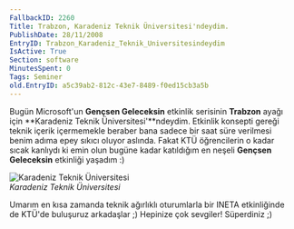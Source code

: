 ```yaml
---
FallbackID: 2260
Title: Trabzon, Karadeniz Teknik Üniversitesi'ndeydim.
PublishDate: 28/11/2008
EntryID: Trabzon_Karadeniz_Teknik_Universitesindeydim
IsActive: True
Section: software
MinutesSpent: 0
Tags: Seminer
old.EntryID: a5c39ab2-812c-43e7-8489-f0ed15cb3a5b
---
```

Bugün Microsoft'un **Gençsen Geleceksin** etkinlik serisinin **Trabzon**
ayağı için **Karadeniz Teknik Üniversitesi'**ndeydim. Etkinlik konsepti
gereği teknik içerik içermemekle beraber bana sadece bir saat süre
verilmesi benim adıma epey sıkıcı oluyor aslında. Fakat KTÜ öğrencilerin
o kadar sıcak kanlıydı ki emin olun bugüne kadar katıldığım en neşeli
**Gençsen Geleceksin** etkinliği yaşadım :)

![Karadeniz Teknik
Üniversitesi](http://cdn.daron.yondem.com/assets/2260/28112008_1.jpg)\
*Karadeniz Teknik Üniversitesi*

Umarım en kısa zamanda teknik ağırlıklı oturumlarla bir INETA
etkinliğinde de KTÜ'de buluşuruz arkadaşlar ;) Hepinize çok sevgiler!
Süperdiniz ;)


